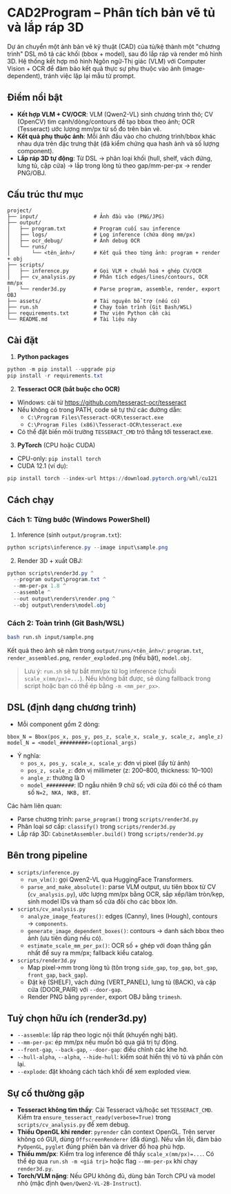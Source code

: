 # CAD2Program – Phân tích bản vẽ tủ và lắp ráp 3D

Dự án chuyển một ảnh bản vẽ kỹ thuật (CAD) của tủ/kệ thành một "chương trình" DSL mô tả các khối (bbox + model), sau đó lắp ráp và render mô hình 3D. Hệ thống kết hợp mô hình Ngôn ngữ-Thị giác (VLM) với Computer Vision + OCR để đảm bảo kết quả thực sự phụ thuộc vào ảnh (image-dependent), tránh việc lặp lại mẫu từ prompt.

## Điểm nổi bật
- **Kết hợp VLM + CV/OCR**: VLM (Qwen2-VL) sinh chương trình thô; CV (OpenCV) tìm cạnh/dòng/contours để tạo bbox theo ảnh; OCR (Tesseract) ước lượng mm/px từ số đo trên bản vẽ.
- **Kết quả phụ thuộc ảnh**: Mỗi ảnh đầu vào cho chương trình/bbox khác nhau dựa trên đặc trưng thật (đã kiểm chứng qua hash ảnh và số lượng component).
- **Lắp ráp 3D tự động**: Từ DSL → phân loại khối (hull, shelf, vách đứng, lưng tủ, cặp cửa) → lắp trong lòng tủ theo gap/mm-per-px → render PNG/OBJ.

## Cấu trúc thư mục
```
project/
├── input/                  # Ảnh đầu vào (PNG/JPG)
├── output/
│   ├── program.txt         # Program cuối sau inference
│   ├── logs/               # Log inference (chứa dòng mm/px)
│   ├── ocr_debug/          # Ảnh debug OCR
│   └── runs/
│       └── <tên_ảnh>/      # Kết quả theo từng ảnh: program + render + obj
├── scripts/
│   ├── inference.py        # Gọi VLM + chuẩn hoá + ghép CV/OCR
│   ├── cv_analysis.py      # Phân tích edges/lines/contours, OCR mm/px
│   └── render3d.py         # Parse program, assemble, render, export OBJ
├── assets/                 # Tài nguyên bổ trợ (nếu có)
├── run.sh                  # Chạy toàn trình (Git Bash/WSL)
├── requirements.txt        # Thư viện Python cần cài
└── README.md               # Tài liệu này
```

## Cài đặt
1) **Python packages**
```powershell
python -m pip install --upgrade pip
pip install -r requirements.txt
```
2) **Tesseract OCR (bắt buộc cho OCR)**
- Windows: cài từ https://github.com/tesseract-ocr/tesseract
- Nếu không có trong PATH, code sẽ tự thử các đường dẫn:
  - `C:\Program Files\Tesseract-OCR\tesseract.exe`
  - `C:\Program Files (x86)\Tesseract-OCR\tesseract.exe`
- Có thể đặt biến môi trường `TESSERACT_CMD` trỏ thẳng tới tesseract.exe.

3) **PyTorch** (CPU hoặc CUDA)
- CPU-only: `pip install torch`
- CUDA 12.1 (ví dụ):
```powershell
pip install torch --index-url https://download.pytorch.org/whl/cu121
```

## Cách chạy
### Cách 1: Từng bước (Windows PowerShell)
1) Inference (sinh `output/program.txt`):
```powershell
python scripts\inference.py --image input\sample.png
```
2) Render 3D + xuất OBJ:
```powershell
python scripts\render3d.py ^
  --program output\program.txt ^
  --mm-per-px 1.8 ^
  --assemble ^
  --out output\renders\render.png ^
  --obj output\renders\model.obj
```

### Cách 2: Toàn trình (Git Bash/WSL)
```bash
bash run.sh input/sample.png
```
Kết quả theo ảnh sẽ nằm trong `output/runs/<tên_ảnh>/`: `program.txt`, `render_assembled.png`, `render_exploded.png` (nếu bật), `model.obj`.

> Lưu ý: `run.sh` sẽ tự bắt mm/px từ log inference (chuỗi `scale_x(mm/px)=...`). Nếu không bắt được, sẽ dùng fallback trong script hoặc bạn có thể ép bằng `-m <mm_per_px>`.

## DSL (định dạng chương trình)
- Mỗi component gồm 2 dòng:
```
bbox_N = Bbox(pos_x, pos_y, pos_z, scale_x, scale_y, scale_z, angle_z)
model_N = <model_#########>(optional_args)
```
- Ý nghĩa:
  - `pos_x, pos_y, scale_x, scale_y`: đơn vị pixel (lấy từ ảnh)
  - `pos_z, scale_z`: đơn vị millimeter (z: 200–800, thickness: 10–100)
  - `angle_z`: thường là 0
  - `model_#########`: ID ngẫu nhiên 9 chữ số; với cửa đôi có thể có tham số `N=2, NKA, NKB, BT`.

Các hàm liên quan:
- Parse chương trình: `parse_program()` trong `scripts/render3d.py`
- Phân loại sơ cấp: `classify()` trong `scripts/render3d.py`
- Lắp ráp 3D: `CabinetAssembler.build()` trong `scripts/render3d.py`

## Bên trong pipeline
- `scripts/inference.py`
  - `run_vlm()`: gọi Qwen2-VL qua HuggingFace Transformers.
  - `parse_and_make_absolute()`: parse VLM output, ưu tiên bbox từ CV (`cv_analysis.py`), ước lượng mm/px bằng OCR, sắp xếp/làm tròn/kẹp, sinh model IDs và tham số cửa đôi cho các bbox lớn.
- `scripts/cv_analysis.py`
  - `analyze_image_features()`: edges (Canny), lines (Hough), contours → `components`.
  - `generate_image_dependent_boxes()`: contours → danh sách bbox theo ảnh (ưu tiên dùng nếu có).
  - `estimate_scale_mm_per_px()`: OCR số + ghép với đoạn thẳng gần nhất để suy ra mm/px; fallback kiểu catalog.
- `scripts/render3d.py`
  - Map pixel→mm trong lòng tủ (tôn trọng `side_gap`, `top_gap`, `bot_gap`, `front_gap`, `back_gap`).
  - Đặt kệ (SHELF), vách đứng (VERT_PANEL), lưng tủ (BACK), và cặp cửa (DOOR_PAIR) với `--door-gap`.
  - Render PNG bằng `pyrender`, export OBJ bằng `trimesh`.

## Tuỳ chọn hữu ích (render3d.py)
- `--assemble`: lắp ráp theo logic nội thất (khuyến nghị bật).
- `--mm-per-px`: ép mm/px nếu muốn bỏ qua giá trị tự động.
- `--front-gap`, `--back-gap`, `--door-gap`: điều chỉnh các khe hở.
- `--hull-alpha`, `--alpha`, `--hide-hull`: kiểm soát hiển thị vỏ tủ và phần còn lại.
- `--explode`: đặt khoảng cách tách khối để xem exploded view.

## Sự cố thường gặp
- **Tesseract không tìm thấy**: Cài Tesseract và/hoặc set `TESSERACT_CMD`. Kiểm tra `ensure_tesseract_ready(verbose=True)` trong `scripts/cv_analysis.py` để xem debug.
- **Thiếu OpenGL khi render**: `pyrender` cần context OpenGL. Trên server không có GUI, dùng `OffscreenRenderer` (đã dùng). Nếu vẫn lỗi, đảm bảo `PyOpenGL`, `pyglet` đúng phiên bản và driver đồ hoạ phù hợp.
- **Thiếu mm/px**: Kiểm tra log inference để thấy `scale_x(mm/px)=...`. Có thể ép qua `run.sh -m <giá trị>` hoặc flag `--mm-per-px` khi chạy `render3d.py`.
- **Torch/VLM nặng**: Nếu GPU không đủ, dùng bản Torch CPU và model nhỏ (mặc định `Qwen/Qwen2-VL-2B-Instruct`).


